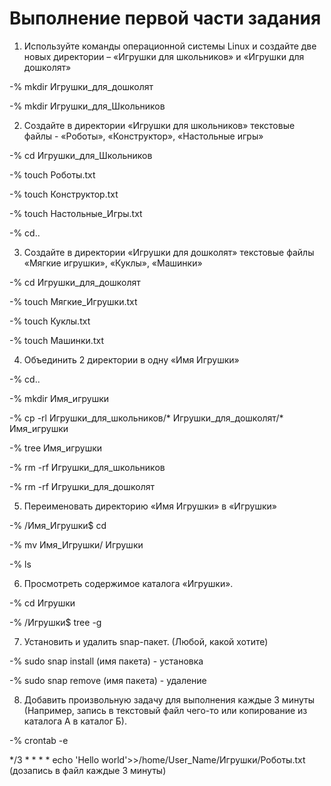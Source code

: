 # Выполнение первой части задания

1. Используйте команды операционной системы Linux и создайте две новых директории – «Игрушки для школьников» и «Игрушки для дошколят»  

-% mkdir Игрушки_для_дошколят

-% mkdir Игрушки_для_Школьников

2. Создайте в директории «Игрушки для школьников» текстовые файлы - «Роботы», «Конструктор», «Настольные игры»

-% cd Игрушки_для_Школьников

-% touch Роботы.txt

-% touch Конструктор.txt

-% touch Настольные_Игры.txt

-% cd..

3. Создайте в директории «Игрушки для дошколят» текстовые файлы «Мягкие игрушки», «Куклы», «Машинки»
 
-% cd Игрушки_для_дошколят

-% touch Мягкие_Игрушки.txt

-% touch Куклы.txt

-% touch Машинки.txt

4. Объединить 2 директории в одну «Имя Игрушки»  

-% cd..

-% mkdir Имя_игрушки 

-% cp -rl Игрушки_для_школьников/* Игрушки_для_дошколят/* Имя_игрушки

-% tree Имя_игрушки

-% rm -rf Игрушки_для_школьников

-% rm -rf Игрушки_для_дошколят


5. Переименовать директорию «Имя Игрушки» в «Игрушки»

-% /Имя_Игрушки$ cd

-% mv Имя_Игрушки/ Игрушки

-% ls

6. Просмотреть содержимое каталога «Игрушки».

-%  cd Игрушки

-% /Игрушки$ tree -g

7. Установить и удалить snap-пакет. (Любой, какой хотите)  

-% sudo snap install (имя пакета) - установка

-% sudo snap remove (имя пакета) - удаление

8. Добавить произвольную задачу для выполнения каждые 3 минуты  
(Например, запись в текстовый файл чего-то или копирование из каталога А в каталог Б).

-% crontab -e

*/3 * * * * echo 'Hello world'>>/home/User_Name/Игрушки/Роботы.txt
(дозапись в файл каждые 3 минуты)